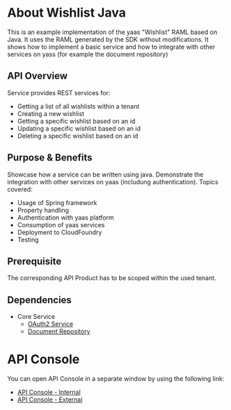 # About Wishlist Java
This is an example implementation of the yaas "Wishlist" RAML based on Java. It uses the RAML generated by the SDK without modifications. It shows how to implement a basic service and how to integrate with other services on yass (for example the document repository)

## API Overview
Service provides REST services for:
- Getting a list of all wishlists within a tenant
- Creating a new wishlist
- Getting a specific wishlist based on an id
- Updating a specific wishlist based on an id
- Deleting a specific wishlist based on an id

## Purpose & Benefits
Showcase how a service can be written using java. Demonstrate the integration with other services on yaas (includung authentication). Topics covered:
- Usage of Spring framework
- Property handling
- Authentication with yaas platform
- Consumption of yaas services
- Deployment to CloudFoundry
- Testing

## Prerequisite
The corresponding API Product has to be scoped within the used tenant.

## Dependencies
- Core Service
  - [OAuth2 Service](https://api.yaas.io/oauth2/v1)
  - [Document Repository](https://api.yaas.io/repository/v2)

# API Console
You can open API Console in a separate window by using the following link: 
- [API Console - Internal](http://apigeeusagestatisticservice-dev.cf1.hybris.com)
- [API Console - External](https://yaas-test.apigee.net/test/apigeeusagestatisticservice)

